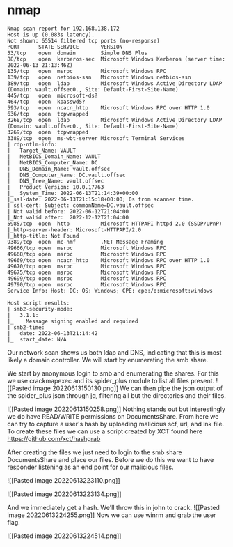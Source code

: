 # nmap 
```
Nmap scan report for 192.168.138.172
Host is up (0.083s latency).
Not shown: 65514 filtered tcp ports (no-response)
PORT      STATE SERVICE       VERSION
53/tcp    open  domain        Simple DNS Plus
88/tcp    open  kerberos-sec  Microsoft Windows Kerberos (server time: 2022-06-13 21:13:46Z)
135/tcp   open  msrpc         Microsoft Windows RPC
139/tcp   open  netbios-ssn   Microsoft Windows netbios-ssn
389/tcp   open  ldap          Microsoft Windows Active Directory LDAP (Domain: vault.offsec0., Site: Default-First-Site-Name)
445/tcp   open  microsoft-ds?
464/tcp   open  kpasswd5?
593/tcp   open  ncacn_http    Microsoft Windows RPC over HTTP 1.0
636/tcp   open  tcpwrapped
3268/tcp  open  ldap          Microsoft Windows Active Directory LDAP (Domain: vault.offsec0., Site: Default-First-Site-Name)
3269/tcp  open  tcpwrapped
3389/tcp  open  ms-wbt-server Microsoft Terminal Services
| rdp-ntlm-info: 
|   Target_Name: VAULT
|   NetBIOS_Domain_Name: VAULT
|   NetBIOS_Computer_Name: DC
|   DNS_Domain_Name: vault.offsec
|   DNS_Computer_Name: DC.vault.offsec
|   DNS_Tree_Name: vault.offsec
|   Product_Version: 10.0.17763
|_  System_Time: 2022-06-13T21:14:39+00:00
|_ssl-date: 2022-06-13T21:15:18+00:00; 0s from scanner time.
| ssl-cert: Subject: commonName=DC.vault.offsec
| Not valid before: 2022-06-12T21:04:00
|_Not valid after:  2022-12-12T21:04:00
5985/tcp  open  http          Microsoft HTTPAPI httpd 2.0 (SSDP/UPnP)
|_http-server-header: Microsoft-HTTPAPI/2.0
|_http-title: Not Found
9389/tcp  open  mc-nmf        .NET Message Framing
49666/tcp open  msrpc         Microsoft Windows RPC
49668/tcp open  msrpc         Microsoft Windows RPC
49669/tcp open  ncacn_http    Microsoft Windows RPC over HTTP 1.0
49670/tcp open  msrpc         Microsoft Windows RPC
49675/tcp open  msrpc         Microsoft Windows RPC
49699/tcp open  msrpc         Microsoft Windows RPC
49790/tcp open  msrpc         Microsoft Windows RPC
Service Info: Host: DC; OS: Windows; CPE: cpe:/o:microsoft:windows

Host script results:
| smb2-security-mode: 
|   3.1.1: 
|_    Message signing enabled and required
| smb2-time: 
|   date: 2022-06-13T21:14:42
|_  start_date: N/A
```

Our network scan shows us both ldap and DNS, indicating that this is most likely a domain controller. We will start by enumerating the smb share.

We start by anonymous login to smb and enumerating the shares. For this we use crackmapexec and its spider_plus module to list all files present.
![[Pasted image 20220613150130.png]]
We can then pipe the json output of the spider_plus json through jq, filtering all but the directories and their files. 

![[Pasted image 20220613150258.png]]
Nothing stands out but interestingly we do have READ/WRITE permissions on DocumentsShare. From here we can try to capture a user's hash by uploading malicious scf, url, and lnk file. To create these files we can use a script created by XCT found here https://github.com/xct/hashgrab 

After creating the files we just need to login to the smb share DocumentsShare and place our files. Before we do this we want to have responder listening as an end point for our malicious files. 

![[Pasted image 20220613223110.png]]

![[Pasted image 20220613223134.png]]

And we immediately get a hash. We'll throw this in john to crack. 
![[Pasted image 20220613224255.png]]
Now we can use winrm and grab the user flag.

![[Pasted image 20220613224514.png]]